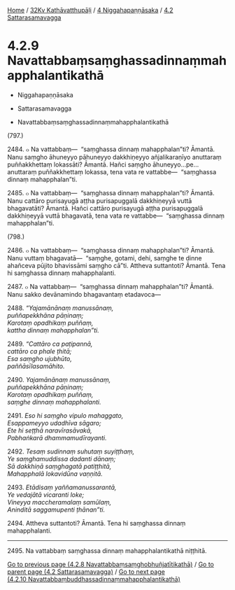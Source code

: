 
[Home](/) / [32Kv Kathāvatthupāḷi](../...md) / [4 Niggahapaṇṇāsaka](...md) / [4.2 Sattarasamavagga](../32Kv/4/4.2.md)

# 4.2.9 Navattabbaṃsaṃghassadinnaṃmahapphalantikathā

* Niggahapaṇṇāsaka

* Sattarasamavagga

* Navattabbaṃsaṃghassadinnaṃmahapphalantikathā

(797.)

2484\. ๐ Na vattabbaṃ—  “saṃghassa dinnaṃ mahapphalan”ti? Āmantā. Nanu saṃgho āhuneyyo pāhuneyyo dakkhiṇeyyo añjalikaraṇīyo anuttaraṃ puññakkhettaṃ lokassāti? Āmantā. Hañci saṃgho āhuneyyo…pe…  anuttaraṃ puññakkhettaṃ lokassa, tena vata re vattabbe—  “saṃghassa dinnaṃ mahapphalan”ti.

2485\. ๐ Na vattabbaṃ—  “saṃghassa dinnaṃ mahapphalan”ti? Āmantā. Nanu cattāro purisayugā aṭṭha purisapuggalā dakkhiṇeyyā vuttā bhagavatāti? Āmantā. Hañci cattāro purisayugā aṭṭha purisapuggalā dakkhiṇeyyā vuttā bhagavatā, tena vata re vattabbe—  “saṃghassa dinnaṃ mahapphalan”ti.

(798.)

2486\. ๐ Na vattabbaṃ—  “saṃghassa dinnaṃ mahapphalan”ti? Āmantā. Nanu vuttaṃ bhagavatā—  “saṃghe, gotami, dehi, saṃghe te dinne ahañceva pūjito bhavissāmi saṃgho cā”ti. Attheva suttantoti? Āmantā. Tena hi saṃghassa dinnaṃ mahapphalanti.

2487\. ๐ Na vattabbaṃ—  “saṃghassa dinnaṃ mahapphalan”ti? Āmantā. Nanu sakko devānamindo bhagavantaṃ etadavoca—

2488\. _“Yajamānānaṃ manussānaṃ,_  
_puññapekkhāna pāṇinaṃ;_  
_Karotaṃ opadhikaṃ puññaṃ,_  
_kattha dinnaṃ mahapphalan”ti._  


2489\. _“Cattāro ca paṭipannā,_  
_cattāro ca phale ṭhitā;_  
_Esa saṃgho ujubhūto,_  
_paññāsīlasamāhito._  


2490\. _Yajamānānaṃ manussānaṃ,_  
_puññapekkhāna pāṇinaṃ;_  
_Karotaṃ opadhikaṃ puññaṃ,_  
_saṃghe dinnaṃ mahapphalanti._  


2491\. _Eso hi saṃgho vipulo mahaggato,_  
_Esappameyyo udadhīva sāgaro;_  
_Ete hi seṭṭhā naravīrasāvakā,_  
_Pabhaṅkarā dhammamudīrayanti._  


2492\. _Tesaṃ sudinnaṃ suhutaṃ suyiṭṭhaṃ,_  
_Ye saṃghamuddissa dadanti dānaṃ;_  
_Sā dakkhiṇā saṃghagatā patiṭṭhitā,_  
_Mahapphalā lokavidūna vaṇṇitā._  


2493\. _Etādisaṃ yaññamanussarantā,_  
_Ye vedajātā vicaranti loke;_  
_Vineyya maccheramalaṃ samūlaṃ,_  
_Aninditā saggamupenti ṭhānan”ti._  


2494\. Attheva suttantoti? Āmantā. Tena hi saṃghassa dinnaṃ mahapphalanti.

---

2495\. Na vattabbaṃ saṃghassa dinnaṃ mahapphalantikathā niṭṭhitā.



[Go to previous page (4.2.8 Navattabbaṃsaṃghobhuñjatītikathā)](4.2.8.md) / [Go to parent page (4.2 Sattarasamavagga)](../32Kv/4/4.2.md) / [Go to next page (4.2.10 Navattabbaṃbuddhassadinnaṃmahapphalantikathā)](4.2.10.md)


